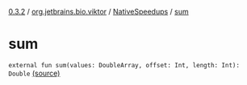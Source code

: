 [0.3.2](../../index.md) / [org.jetbrains.bio.viktor](../index.md) / [NativeSpeedups](index.md) / [sum](.)

# sum

`external fun sum(values: DoubleArray, offset: Int, length: Int): Double` [(source)](https://github.com/JetBrains-Research/viktor/blob/0.3.2/src/main/kotlin/org/jetbrains/bio/viktor/NativeSpeedups.kt#L70)